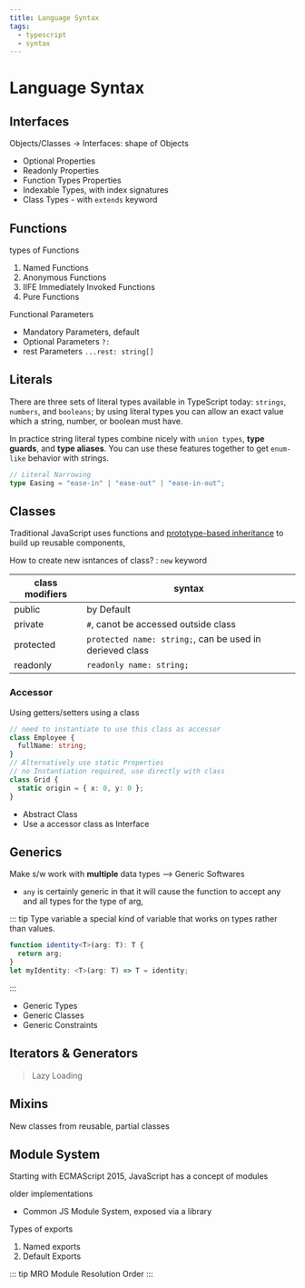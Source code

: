 ```yaml
---
title: Language Syntax
tags:
  - typescript
  - syntax
---
```


# Language Syntax

<TagLinks />

## Interfaces

Objects/Classes -> Interfaces: shape of Objects

- Optional Properties
- Readonly Properties
- Function Types Properties
- Indexable Types, with index signatures
- Class Types - with `extends` keyword

## Functions

types of Functions

1. Named Functions
2. Anonymous Functions
3. IIFE Immediately Invoked Functions
4. Pure Functions

Functional Parameters

- Mandatory Parameters, default
- Optional Parameters `?:`
- rest Parameters `...rest: string[]`

## Literals

There are three sets of literal types available in TypeScript today:
`strings`, `numbers`, and `booleans`; by using literal types you can
allow an exact value which a string, number, or boolean must have.

In practice string literal types combine nicely with `union types`, **type guards**,
and **type aliases**. You can use these features together to get `enum-like`
behavior with strings.

```ts
// Literal Narrowing
type Easing = "ease-in" | "ease-out" | "ease-in-out";
```

## Classes

Traditional JavaScript uses functions and
[prototype-based inheritance](https://en.wikipedia.org/wiki/Prototype-based_programming)
to build up reusable components,

How to create new isntances of class?
: `new` keyword

| class modifiers | syntax                                                   |
| --------------- | -------------------------------------------------------- |
| public          | by Default                                               |
| private         | `#`, canot be accessed outside class                     |
| protected       | `protected name: string;`, can be used in derieved class |
| readonly        | `readonly name: string;`                                 |

### Accessor

Using getters/setters using a class

```ts
// need to instantiate to use this class as accessor
class Employee {
  fullName: string;
}
// Alternatively use static Properties
// no Instantiation required, use directly with class
class Grid {
  static origin = { x: 0, y: 0 };
}
```

- Abstract Class
- Use a accessor class as Interface

## Generics

Make s/w work with **multiple** data types --> Generic Softwares

- `any` is certainly generic in that it will cause the function to accept any and all types for the type of arg,

::: tip Type variable
a special kind of variable that works on types rather than values.

```ts
function identity<T>(arg: T): T {
  return arg;
}
let myIdentity: <T>(arg: T) => T = identity;
```

:::

- Generic Types
- Generic Classes
- Generic Constraints

## Iterators & Generators

> Lazy Loading

## Mixins

New classes from reusable, partial classes

## Module System

Starting with ECMAScript 2015, JavaScript has a concept of modules

older implementations

- Common JS Module System, exposed via a library

Types of exports

1. Named exports
2. Default Exports

::: tip MRO
Module Resolution Order
:::

<Footer />
